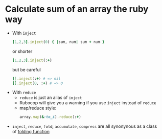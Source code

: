 # Calculate sum of an array the ruby way

* With `inject`
    ``` ruby
    [1,2,3].inject(0) { |sum, num| sum + num }
    ```
  or shorter
    ``` ruby
    [1,2,3].inject(:+)
    ```
  but be careful
    ``` ruby
    [].inject(:+) # => nil
    [].inject(0, :+) # => 0
    ```
* With `reduce`
    + `reduce` is just an alias of `inject`
    + Rubocop will give you a warning if you use `inject` instead of `reduce`
    + map/reduce style:
        ``` ruby
        array.map(&:to_i).reduce(:+)
        ```
* `inject`, `reduce`, `fold`, `accumulate`, `compress` are all synonynous as a class of [folding function](https://en.wikipedia.org/wiki/Fold_(higher-order_function))
